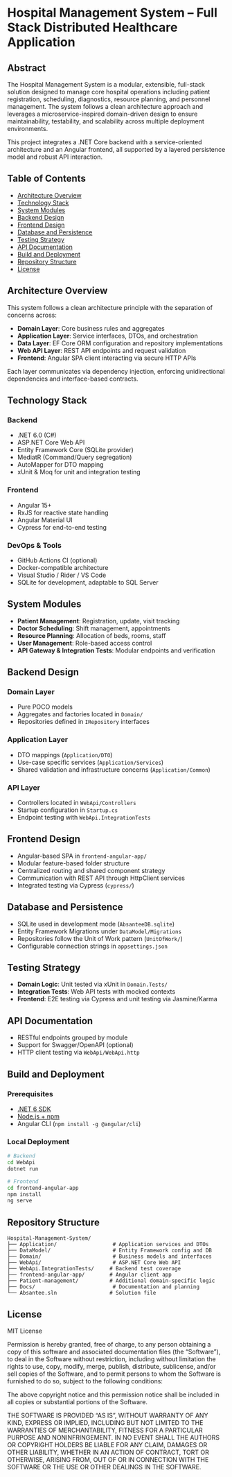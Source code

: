 # Hospital Management System – Full Stack Distributed Healthcare Application

## Abstract

The Hospital Management System is a modular, extensible, full-stack solution designed to manage core hospital operations including patient registration, scheduling, diagnostics, resource planning, and personnel management. The system follows a clean architecture approach and leverages a microservice-inspired domain-driven design to ensure maintainability, testability, and scalability across multiple deployment environments.

This project integrates a .NET Core backend with a service-oriented architecture and an Angular frontend, all supported by a layered persistence model and robust API interaction.

## Table of Contents

- [Architecture Overview](#architecture-overview)
- [Technology Stack](#technology-stack)
- [System Modules](#system-modules)
- [Backend Design](#backend-design)
- [Frontend Design](#frontend-design)
- [Database and Persistence](#database-and-persistence)
- [Testing Strategy](#testing-strategy)
- [API Documentation](#api-documentation)
- [Build and Deployment](#build-and-deployment)
- [Repository Structure](#repository-structure)
- [License](#license)

## Architecture Overview

This system follows a clean architecture principle with the separation of concerns across:
- **Domain Layer**: Core business rules and aggregates
- **Application Layer**: Service interfaces, DTOs, and orchestration
- **Data Layer**: EF Core ORM configuration and repository implementations
- **Web API Layer**: REST API endpoints and request validation
- **Frontend**: Angular SPA client interacting via secure HTTP APIs

Each layer communicates via dependency injection, enforcing unidirectional dependencies and interface-based contracts.

## Technology Stack

### Backend
- .NET 6.0 (C#)
- ASP.NET Core Web API
- Entity Framework Core (SQLite provider)
- MediatR (Command/Query segregation)
- AutoMapper for DTO mapping
- xUnit & Moq for unit and integration testing

### Frontend
- Angular 15+
- RxJS for reactive state handling
- Angular Material UI
- Cypress for end-to-end testing

### DevOps & Tools
- GitHub Actions CI (optional)
- Docker-compatible architecture
- Visual Studio / Rider / VS Code
- SQLite for development, adaptable to SQL Server

## System Modules

- **Patient Management**: Registration, update, visit tracking
- **Doctor Scheduling**: Shift management, appointments
- **Resource Planning**: Allocation of beds, rooms, staff
- **User Management**: Role-based access control
- **API Gateway & Integration Tests**: Modular endpoints and verification

## Backend Design

### Domain Layer
- Pure POCO models
- Aggregates and factories located in `Domain/`
- Repositories defined in `IRepository` interfaces

### Application Layer
- DTO mappings (`Application/DTO`)
- Use-case specific services (`Application/Services`)
- Shared validation and infrastructure concerns (`Application/Common`)

### API Layer
- Controllers located in `WebApi/Controllers`
- Startup configuration in `Startup.cs`
- Endpoint testing with `WebApi.IntegrationTests`

## Frontend Design

- Angular-based SPA in `frontend-angular-app/`
- Modular feature-based folder structure
- Centralized routing and shared component strategy
- Communication with REST API through HttpClient services
- Integrated testing via Cypress (`cypress/`)

## Database and Persistence

- SQLite used in development mode (`AbsanteeDB.sqlite`)
- Entity Framework Migrations under `DataModel/Migrations`
- Repositories follow the Unit of Work pattern (`UnitOfWork/`)
- Configurable connection strings in `appsettings.json`

## Testing Strategy

- **Domain Logic**: Unit tested via xUnit in `Domain.Tests/`
- **Integration Tests**: Web API tests with mocked contexts
- **Frontend**: E2E testing via Cypress and unit testing via Jasmine/Karma

## API Documentation

- RESTful endpoints grouped by module
- Support for Swagger/OpenAPI (optional)
- HTTP client testing via `WebApi/WebApi.http`

## Build and Deployment

### Prerequisites
- [.NET 6 SDK](https://dotnet.microsoft.com/)
- [Node.js + npm](https://nodejs.org/)
- Angular CLI (`npm install -g @angular/cli`)

### Local Deployment

```bash
# Backend
cd WebApi
dotnet run

# Frontend
cd frontend-angular-app
npm install
ng serve
```

## Repository Structure

```
Hospital-Management-System/
├── Application/                  # Application services and DTOs
├── DataModel/                    # Entity Framework config and DB
├── Domain/                       # Business models and interfaces
├── WebApi/                       # ASP.NET Core Web API
├── WebApi.IntegrationTests/     # Backend test coverage
├── frontend-angular-app/        # Angular client app
├── Patient-management/          # Additional domain-specific logic
├── Docs/                         # Documentation and planning
└── Absantee.sln                 # Solution file
```

## License

MIT License

Permission is hereby granted, free of charge, to any person obtaining a copy of this software and associated documentation files (the “Software”), to deal in the Software without restriction, including without limitation the rights to use, copy, modify, merge, publish, distribute, sublicense, and/or sell copies of the Software, and to permit persons to whom the Software is furnished to do so, subject to the following conditions:

The above copyright notice and this permission notice shall be included in all copies or substantial portions of the Software.

THE SOFTWARE IS PROVIDED “AS IS”, WITHOUT WARRANTY OF ANY KIND, EXPRESS OR IMPLIED, INCLUDING BUT NOT LIMITED TO THE WARRANTIES OF MERCHANTABILITY, FITNESS FOR A PARTICULAR PURPOSE AND NONINFRINGEMENT. IN NO EVENT SHALL THE AUTHORS OR COPYRIGHT HOLDERS BE LIABLE FOR ANY CLAIM, DAMAGES OR OTHER LIABILITY, WHETHER IN AN ACTION OF CONTRACT, TORT OR OTHERWISE, ARISING FROM, OUT OF OR IN CONNECTION WITH THE SOFTWARE OR THE USE OR OTHER DEALINGS IN THE SOFTWARE.
